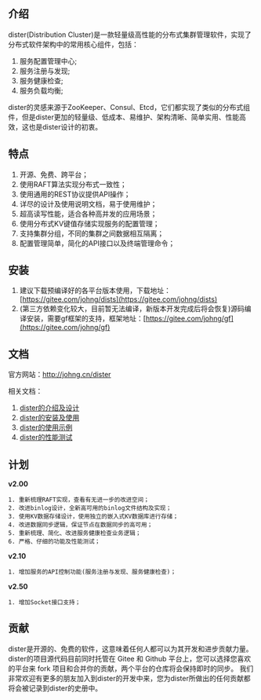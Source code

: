 
## 介绍
dister(Distribution Cluster)是一款轻量级高性能的分布式集群管理软件，实现了分布式软件架构中的常用核心组件，包括：
1. 服务配置管理中心;
2. 服务注册与发现;
3. 服务健康检查;
4. 服务负载均衡;

dister的灵感来源于ZooKeeper、Consul、Etcd，它们都实现了类似的分布式组件，但是dister更加的轻量级、低成本、易维护、架构清晰、简单实用、性能高效，这也是dister设计的初衷。


## 特点

1. 开源、免费、跨平台；
1. 使用RAFT算法实现分布式一致性；
1. 使用通用的REST协议提供API操作；
1. 详尽的设计及使用说明文档，易于使用维护；
1. 超高读写性能，适合各种高并发的应用场景；
1. 使用分布式KV键值存储实现服务的配置管理；
1. 支持集群分组，不同的集群之间数据相互隔离；
1. 配置管理简单，简化的API接口以及终端管理命令；


## 安装
1. 建议下载预编译好的各平台版本使用，下载地址：[https://gitee.com/johng/dists](https://gitee.com/johng/dists)
2. (第三方依赖变化较大，目前暂无法编译，新版本开发完成后将会恢复)源码编译安装，需要gf框架的支持，框架地址：[https://gitee.com/johng/gf](https://gitee.com/johng/gf)


## 文档

官方网站：http://johng.cn/dister

相关文档：
1. [dister的介绍及设计](http://johng.cn/dister-brief/)
1. [dister的安装及使用](http://johng.cn/dister-installation-and-usage/)
1. [dister的使用示例](http://johng.cn/dister-example/)
1. [dister的性能测试](http://johng.cn/dister-performance-test/)

## 计划

**v2.00**

    1. 重新梳理RAFT实现，查看有无进一步的改进空间；
    2. 改进binlog设计，全新高可用的binlog文件结构及实现；
    3. 使用KV数据存储设计，使用独立的嵌入式KV数据库进行存储；
    4. 改进数据同步逻辑，保证节点在数据同步的高可用；
    5. 重新梳理、简化、改进服务健康检查业务逻辑；
    6. 严格、仔细的功能及性能测试；

**v2.10**

    1. 增加服务的API控制功能(服务注册与发现、服务健康检查)；
    

**v2.50**

    1. 增加Socket接口支持；
    
## 贡献

dister是开源的、免费的软件，这意味着任何人都可以为其开发和进步贡献力量。
dister的项目源代码目前同时托管在 Gitee 和 Github 平台上，您可以选择您喜欢的平台来 fork 项目和合并你的贡献，两个平台的仓库将会保持即时的同步。
我们非常欢迎有更多的朋友加入到dister的开发中来，您为dister所做出的任何贡献都将会被记录到dister的史册中。